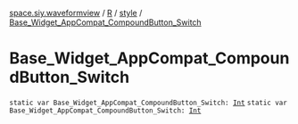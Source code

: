 [space.siy.waveformview](../../index.md) / [R](../index.md) / [style](index.md) / [Base_Widget_AppCompat_CompoundButton_Switch](./-base_-widget_-app-compat_-compound-button_-switch.md)

# Base_Widget_AppCompat_CompoundButton_Switch

`static var Base_Widget_AppCompat_CompoundButton_Switch: `[`Int`](https://kotlinlang.org/api/latest/jvm/stdlib/kotlin/-int/index.html)
`static var Base_Widget_AppCompat_CompoundButton_Switch: `[`Int`](https://kotlinlang.org/api/latest/jvm/stdlib/kotlin/-int/index.html)